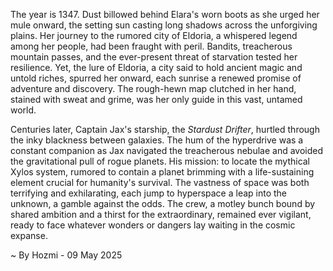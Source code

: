 
The year is 1347.  Dust billowed behind Elara's worn boots as she urged her mule onward, the setting sun casting long shadows across the unforgiving plains.  Her journey to the rumored city of Eldoria, a whispered legend among her people, had been fraught with peril. Bandits, treacherous mountain passes, and the ever-present threat of starvation tested her resilience.  Yet, the lure of Eldoria, a city said to hold ancient magic and untold riches, spurred her onward, each sunrise a renewed promise of adventure and discovery. The rough-hewn map clutched in her hand, stained with sweat and grime, was her only guide in this vast, untamed world.

Centuries later, Captain Jax's starship, the *Stardust Drifter*, hurtled through the inky blackness between galaxies.  The hum of the hyperdrive was a constant companion as Jax navigated the treacherous nebulae and avoided the gravitational pull of rogue planets.  His mission: to locate the mythical Xylos system, rumored to contain a planet brimming with a life-sustaining element crucial for humanity's survival.  The vastness of space was both terrifying and exhilarating, each jump to hyperspace a leap into the unknown, a gamble against the odds.  The crew, a motley bunch bound by shared ambition and a thirst for the extraordinary, remained ever vigilant, ready to face whatever wonders or dangers lay waiting in the cosmic expanse.

~ By Hozmi - 09 May 2025
